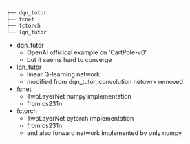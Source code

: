 
```bash
.
├── dqn_tutor
├── fcnet
├── fctorch
└── lqn_tutor
```

- dqn_tutor
    - OpenAI officical example on 'CartPole-v0'
    - but it seems hard to converge
- lqn_tutor
    - linear Q-learning network
    - modified from dqn_tutor, convolution netowrk removed
- fcnet
    - TwoLayerNet numpy implementation 
    - from cs231n
- fctorch
    - TwoLayerNet pytorch implementation 
    - from cs231n
    - and also forward network implemented by only numpy
